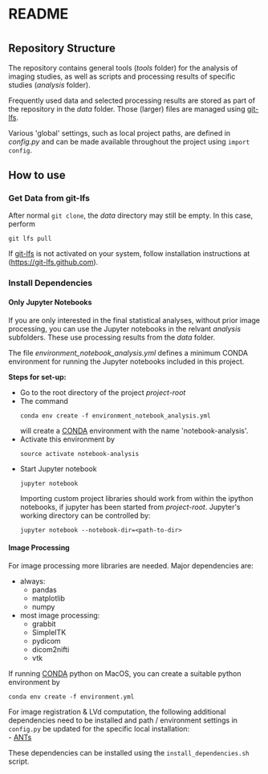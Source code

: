 # README
#
## Repository Structure

The repository contains general tools (*tools* folder) for the analysis of imaging studies,
as well as scripts and processing results of specific studies (*analysis* folder).

Frequently used data and selected processing results are stored as part
of the repository in the *data* folder.
Those (larger) files are managed using [git-lfs](https://git-lfs.github.com).

Various 'global' settings, such as local project paths, are defined in
*config.py* and can be made available throughout the project using
`import config`.


## How to use

### Get Data from git-lfs

After normal `git clone`, the *data* directory may still be empty.
In this case, perform 
```
git lfs pull
```

If [git-lfs](https://git-lfs.github.com) is not activated on your
system, follow installation instructions at (https://git-lfs.github.com).


### Install Dependencies

#### Only Jupyter Notebooks

If you are only interested in the final statistical analyses, without prior image processing, 
you can use the Jupyter notebooks in the relvant *analysis* subfolders.
These use processing results from the *data* folder.

The file *environment_notebook_analysis.yml* defines a minimum CONDA environment for
running the Jupyter notebooks included in this project.

**Steps for set-up:**
- Go to the root directory of the project *project-root*
- The command
    ```
    conda env create -f environment_notebook_analysis.yml
    ```
    will create a [CONDA](https://conda.io/docs/) environment with the name 'notebook-analysis'.
- Activate this environment by
    ```
    source activate notebook-analysis
    ```
- Start Jupyter notebook
    ```
    jupyter notebook
    ```
    Importing custom project libraries should work from within the ipython notebooks, 
    if jupyter has been started from *project-root*.
    Jupyter's working directory can be controlled by:
    ```
    jupyter notebook --notebook-dir=<path-to-dir>
    ```
      

#### Image Processing

For image processing more libraries are needed.
Major dependencies are:

- always:
    - pandas
    - matplotlib
    - numpy
- most image processing:
    - grabbit
    - SimpleITK
    - pydicom
    - dicom2nifti
    - vtk

If running [CONDA](https://conda.io/docs/) python on MacOS,
you can create a suitable python environment by
```
conda env create -f environment.yml
```

For image registration & LVd computation, the following additional dependencies need to be installed
and path / environment settings in `config.py` be updated for the specific local installation:  
    - [ANTs](http://stnava.github.io/ANTs/)

These dependencies can be installed using the `install_dependencies.sh` script.    

